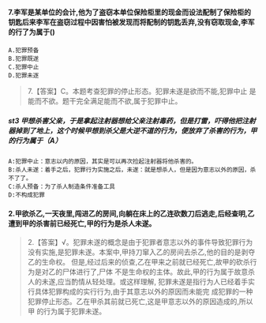 #### 7.李军是某单位的会计,他为了盗窃本单位保险柜里的现金而设法配制了保险柜的钥匙后来李军在盗窃过程中因害怕被发现而将配制的钥匙丢弃,没有窃取现金,李军的行了为属于()
    A.犯罪预备
    B.犯罪既遂
    C.犯罪中止
    D.犯罪未逐
>   7.【答案】C。本题考查犯罪的停止形态。犯罪未遂是欲而不能,犯罪中止
是能而不欲。题干完全满足能而不欲,属于犯罪中止。

##### st3 甲想杀害父亲，于是拿起注射器想给父亲注射毒药，但是打雷，吓得他把注射器掉到了地上，这个时候甲想到杀父是大逆不道的行为，便放弃了杀害的行为，甲的行为属于（A）
    A:犯罪中止：意志以内的原因，其实是可以再次捡起注射器将他杀害的。
    B:杀人未遂：着手之后，犯罪行为实施之后，未遂：就是想杀人，但是因为意志以外的原因，杀不了了。
    C:杀人预备：为了杀人制造条件准备工具
    D:不构成犯罪

#### 2.甲欲杀乙,一天夜里,闯进乙的房间,向躺在床上的乙连砍数刀后逃走,后经查明,乙遭到甲的杀害前已经死亡,甲的行为是杀人未遂。
>   2.【答案】√。犯罪未遂的概念是由于犯罪者意志以外的事件导致犯罪行为
    没有实施,是犯罪未遂。本案中,甲持刀窜入乙的房间去杀乙,他的目的是剥夺乙的生命权。
    但是,经过后来的侦查,乙在甲来之前就已经死亡,故甲的砍杀行为是对乙的尸体进行了,尸体
    不是生命权的主体。故此,甲的行为属于故意杀人的未遂,应当酌情从轻处理。或这样理解,
    犯罪未遂是指行为人已经着手实行具体犯罪构成的实行行为,由于其意志以外的原因而未能完
    成犯罪的一种犯罪停止形态。乙在甲杀其前就已死亡,这是甲意志以外的原因造成的,所以甲
    的行为属于犯罪未遂。
